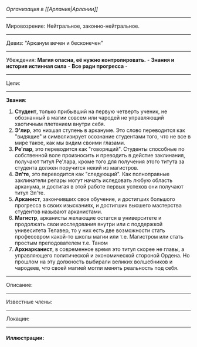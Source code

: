 *Организация в [[Арлания|Арлании]]*
__________
Мировозрение: Нейтральное, законно-нейтральное.
______
Девиз: "Арканум вечен и бесконечен"
_____
Убеждения:
	**Магия опасна, её нужно контролировать.** - 
	**Знания и история истинная сила** - 
	**Все ради прогресса** - 
________
Цели: 
_______
**Звания**: 
1. **Студент**, только прибывший на первую четверть ученик, не обознанный в магии совсем или чародей не управляющий хаотичным плетением внутри себя.
2. **Э'лир**, это низшая ступень в аркануме. Это слово переводится как "видящие" и символизирует осознание студентами того, что не все в мире такое, как мы видим своими глазами.
3. **Ре'лар**, это переводится как "говорящий". Студенты способные по собственной воле произносить и преводить в дейстие заклинания, получают титул Ре'лара, кроме того для получения этого титута за студента должен поручится некий из магистров.
4. **Эл'те**, это переводится как "следующий". Как полноправные заклинатели релары могут начать иследовать любую область арканума, и достигая в этой работе первых успехов они получают титул Эл'те.  
5. **Арканист**, закончивших свое обучение, и достигших большого прогресса в своих изысканиях, и достигших высшего мастерства студентов называют  арканистами.
6. **Магистр**, арканисты желающие остатся в университете и продолжать свои исследования внутри или с поддержкой унивеситета Телавер, то у них есть две возможности стать професовром какой-то школы магии или  т.е. Магистром или стать простым преподователем т.е. Таном
7. **Архиарканист**, в современное время это титул скорее не главы, а управляющего политической и экономической стороной Ордена. Но прошлом на эту должность выбирали великих волшебников и чародеев, что своей магией могли менять реальность под себя.
_______
Описание:
_______
Известные члены: 
_________
Локации:
__________
#### Иллюстрации:
